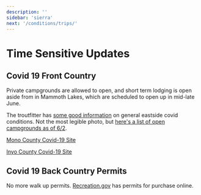 ```yaml
---
description: ''
sidebar: 'sierra'
next: '/conditions/trips/'
---
```


# Time Sensitive Updates

## Covid 19 Front Country 

Private campgrounds are allowed to open, and short term lodging is open aside from in Mammoth Lakes, which are scheduled to open up in mid-late June.

The troutfitter has [some good information](https://thetroutfitter.com/fish-report) on general eastside covid conditions. Not the most legible photo, but [here's a list of open campgrounds as of 6/2](https://thetroutfitter.com/assets/content/images/FishReport/CustomerImages/91840.jpg).

[Mono County Covid-19 Site](https://coronavirus.monocounty.ca.gov/)

[Inyo County Covid-19 Site](https://www.inyocounty.us/covid-19)

## Covid 19 Back Country Permits

No more walk up permits. [Recreation.gov](https://www.recreation.gov/search?lat_sw=3.6722362889127&lng_sw=-167.2815442995964&lat_ne=60.77726184625004&lng_ne=-51.637969429829155&inventory_type=permits&sort=distance) has permits for purchase online.
